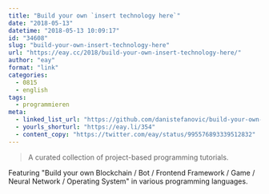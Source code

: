 ```yaml
---
title: "Build your own `insert technology here`"
date: "2018-05-13"
datetime: "2018-05-13 10:09:17"
id: "34608"
slug: "build-your-own-insert-technology-here"
url: "https://eay.cc/2018/build-your-own-insert-technology-here/"
author: "eay"
format: "link"
categories:
  - 0815
  - english
tags:
  - programmieren
meta:
  - linked_list_url: "https://github.com/danistefanovic/build-your-own-x"
  - yourls_shorturl: "https://eay.li/354"
  - content_copy: "https://twitter.com/eay/status/995576893339512832"
---
```


> A curated collection of project-based programming tutorials.

Featuring "Build your own Blockchain / Bot / Frontend Framework / Game / Neural Network / Operating System" in various programming languages.

